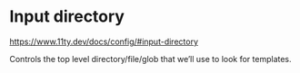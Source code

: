 # Input directory

https://www.11ty.dev/docs/config/#input-directory

Controls the top level directory/file/glob that we’ll use to look for templates.

